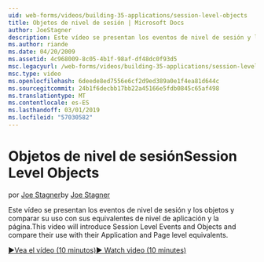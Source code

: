 ```yaml
---
uid: web-forms/videos/building-35-applications/session-level-objects
title: Objetos de nivel de sesión | Microsoft Docs
author: JoeStagner
description: Este vídeo se presentan los eventos de nivel de sesión y los objetos y comparar su uso con sus equivalentes de nivel de aplicación y la página.
ms.author: riande
ms.date: 04/20/2009
ms.assetid: 4c968009-8c05-4b1f-98af-df48dc0f93d5
msc.legacyurl: /web-forms/videos/building-35-applications/session-level-objects
msc.type: video
ms.openlocfilehash: 6deede8ed7556e6cf2d9ed389a0e1f4ea81d644c
ms.sourcegitcommit: 24b1f6decbb17bb22a45166e5fdb0845c65af498
ms.translationtype: MT
ms.contentlocale: es-ES
ms.lasthandoff: 03/01/2019
ms.locfileid: "57030582"
---
```

<a name="session-level-objects"></a><span data-ttu-id="2101d-103">Objetos de nivel de sesión</span><span class="sxs-lookup"><span data-stu-id="2101d-103">Session Level Objects</span></span>
====================
<span data-ttu-id="2101d-104">por [Joe Stagner](https://github.com/JoeStagner)</span><span class="sxs-lookup"><span data-stu-id="2101d-104">by [Joe Stagner](https://github.com/JoeStagner)</span></span>

<span data-ttu-id="2101d-105">Este vídeo se presentan los eventos de nivel de sesión y los objetos y comparar su uso con sus equivalentes de nivel de aplicación y la página.</span><span class="sxs-lookup"><span data-stu-id="2101d-105">This video will introduce Session Level Events and Objects and compare their use with their Application and Page level equivalents.</span></span>

[<span data-ttu-id="2101d-106">&#9654;Vea el vídeo (10 minutos)</span><span class="sxs-lookup"><span data-stu-id="2101d-106">&#9654; Watch video (10 minutes)</span></span>](https://channel9.msdn.com/Blogs/ASP-NET-Site-Videos/session-level-objects)
